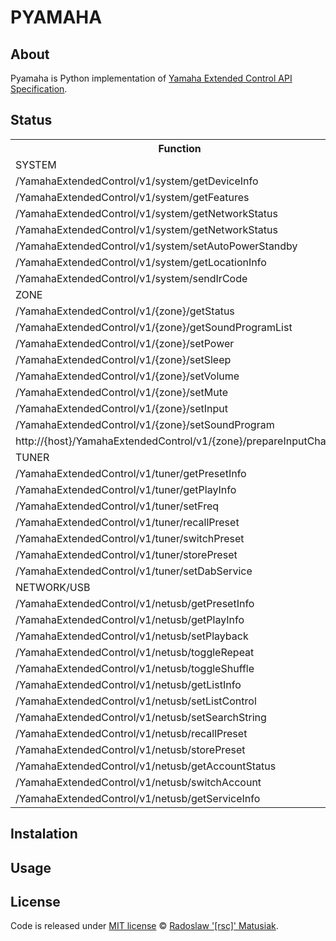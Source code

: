 # PYAMAHA

## About
Pyamaha is Python implementation of [Yamaha Extended Control API Specification](https://github.com/rsc-dev/pyamaha/blob/master/doc/YXC_API_Spec_Basic.pdf).

## Status
<table>
<th>Function</th>
<th>API</th>
<th>CLI</th>
<th>Info</th>
<tr><td colspan="4">SYSTEM</td></tr>
<tr>
<td>/YamahaExtendedControl/v1/system/getDeviceInfo</td>
<td>x</td>
<td>-</td>
<td>Documented</td>
</tr>
<tr>
<td>/YamahaExtendedControl/v1/system/getFeatures</td>
<td>x</td>
<td>-</td>
<td>Documented</td>
</tr>
<tr>
<td>/YamahaExtendedControl/v1/system/getNetworkStatus</td>
<td>x</td>
<td>-</td>
<td>Documented</td>
</tr>
<tr>
<td>/YamahaExtendedControl/v1/system/getNetworkStatus</td>
<td>x</td>
<td>-</td>
<td>Documented</td>
</tr>
<tr>
<td>/YamahaExtendedControl/v1/system/setAutoPowerStandby</td>
<td>x</td>
<td>-</td>
<td>Documented</td>
</tr>
<tr>
<td>/YamahaExtendedControl/v1/system/getLocationInfo</td>
<td>x</td>
<td>-</td>
<td>Documented</td>
</tr>
<tr>
<td>/YamahaExtendedControl/v1/system/sendIrCode
</td>
<td>x</td>
<td>-</td>
<td>Documented</td>
</tr>
<tr><td colspan="4">ZONE</td></tr>
<tr>
<td>/YamahaExtendedControl/v1/{zone}/getStatus</td>
<td>x</td>
<td>-</td>
<td>Documented</td>
</tr>
<tr>
<td>/YamahaExtendedControl/v1/{zone}/getSoundProgramList</td>
<td>x</td>
<td>-</td>
<td>Documented</td>
</tr>
<tr>
<td>/YamahaExtendedControl/v1/{zone}/setPower</td>
<td>x</td>
<td>-</td>
<td>Documented</td>
</tr>
<tr>
<td>/YamahaExtendedControl/v1/{zone}/setSleep</td>
<td>x</td>
<td>-</td>
<td>Documented</td>
</tr>
<tr>
<td>/YamahaExtendedControl/v1/{zone}/setVolume</td>
<td>x</td>
<td>-</td>
<td>Documented</td>
</tr>
<tr>
<td>/YamahaExtendedControl/v1/{zone}/setMute</td>
<td>x</td>
<td>-</td>
<td>Documented</td>
</tr>
<tr>
<td>/YamahaExtendedControl/v1/{zone}/setInput</td>
<td>x</td>
<td>-</td>
<td>Documented</td>
</tr>
<tr>
<td>/YamahaExtendedControl/v1/{zone}/setSoundProgram</td>
<td>x</td>
<td>-</td>
<td>Documented</td>
</tr>
<tr>
<td>http://{host}/YamahaExtendedControl/v1/{zone}/prepareInputChange</td>
<td>x</td>
<td>-</td>
<td>Documented</td>
</tr>
<tr><td colspan="4">TUNER</td></tr>
<tr>
<td>/YamahaExtendedControl/v1/tuner/getPresetInfo</td>
<td>x</td>
<td>-</td>
<td>Documented</td>
</tr>
<tr>
<td>/YamahaExtendedControl/v1/tuner/getPlayInfo</td>
<td>x</td>
<td>-</td>
<td>Documented</td>
</tr>
<tr>
<td>/YamahaExtendedControl/v1/tuner/setFreq</td>
<td>x</td>
<td>-</td>
<td>Documented</td>
</tr>
<tr>
<td>/YamahaExtendedControl/v1/tuner/recallPreset</td>
<td>x</td>
<td>-</td>
<td>Documented</td>
</tr>
<tr>
<td>/YamahaExtendedControl/v1/tuner/switchPreset</td>
<td>x</td>
<td>-</td>
<td>Documented</td>
</tr>
<tr>
<td>/YamahaExtendedControl/v1/tuner/storePreset</td>
<td>x</td>
<td>-</td>
<td>Documented</td>
</tr>
<tr>
<td>/YamahaExtendedControl/v1/tuner/setDabService</td>
<td>x</td>
<td>-</td>
<td>Documented</td>
</tr>
<tr><td colspan="4">NETWORK/USB</td></tr>
<tr>
<td>/YamahaExtendedControl/v1/netusb/getPresetInfo</td>
<td>x</td>
<td>-</td>
<td>Documented</td>
</tr>
<tr>
<td>/YamahaExtendedControl/v1/netusb/getPlayInfo</td>
<td>x</td>
<td>-</td>
<td>Documented</td>
</tr>
<tr>
<td>/YamahaExtendedControl/v1/netusb/setPlayback</td>
<td>x</td>
<td>-</td>
<td>Documented</td>
</tr>
<tr>
<td>/YamahaExtendedControl/v1/netusb/toggleRepeat</td>
<td>x</td>
<td>-</td>
<td>Documented</td>
</tr>
<tr>
<td>/YamahaExtendedControl/v1/netusb/toggleShuffle</td>
<td>x</td>
<td>-</td>
<td>Documented</td>
</tr>
<tr>
<td>/YamahaExtendedControl/v1/netusb/getListInfo</td>
<td>x</td>
<td>-</td>
<td>Documented</td>
</tr>
<tr>
<td>/YamahaExtendedControl/v1/netusb/setListControl</td>
<td>x</td>
<td>-</td>
<td>Documented</td>
</tr>
<tr>
<td>/YamahaExtendedControl/v1/netusb/setSearchString</td>
<td>-</td>
<td>-</td>
<td>Documented</td>
</tr>
<tr>
<td>/YamahaExtendedControl/v1/netusb/recallPreset</td>
<td>x</td>
<td>-</td>
<td>Documented</td>
</tr>
<tr>
<td>/YamahaExtendedControl/v1/netusb/storePreset</td>
<td>x</td>
<td>-</td>
<td>Documented</td>
</tr>
<tr>
<td>/YamahaExtendedControl/v1/netusb/getAccountStatus</td>
<td>x</td>
<td>-</td>
<td>Documented</td>
</tr>
<tr>
<td>/YamahaExtendedControl/v1/netusb/switchAccount</td>
<td>x</td>
<td>-</td>
<td>Documented</td>
</tr>
<tr>
<td>/YamahaExtendedControl/v1/netusb/getServiceInfo</td>
<td>x</td>
<td>-</td>
<td>Documented</td>
</tr>
</table>

## Instalation

## Usage

## License
Code is released under [MIT license](https://github.com/rsc-dev/pyamaha/blob/master/LICENSE) © [Radoslaw '[rsc]' Matusiak](https://rm2084.blogspot.com/).